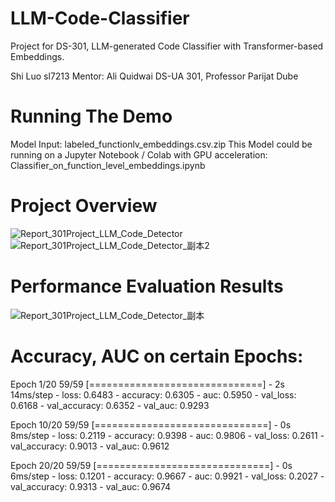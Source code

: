 # LLM-Code-Classifier
Project for DS-301, LLM-generated Code Classifier with Transformer-based Embeddings. 

Shi Luo sl7213
Mentor: Ali Quidwai
DS-UA 301, Professor Parijat Dube

# Running The Demo
Model Input: labeled_functionlv_embeddings.csv.zip
This Model could be running on a Jupyter Notebook / Colab with GPU acceleration: Classifier_on_function_level_embeddings.ipynb

# Project Overview
![Report_301Project_LLM_Code_Detector](https://github.com/whiskysour19/LLM-Code-Classifier/assets/65504210/6e4a6fbf-7636-49bf-b6f2-6100896f9d68)
![Report_301Project_LLM_Code_Detector_副本2](https://github.com/whiskysour19/LLM-Code-Classifier/assets/65504210/2607705c-6bae-4965-9a27-1958c8434500)


# Performance Evaluation Results
![Report_301Project_LLM_Code_Detector_副本](https://github.com/whiskysour19/LLM-Code-Classifier/assets/65504210/1a07e193-c1e6-4f91-bdcc-b2173247dfcb)

# Accuracy, AUC on certain Epochs:

Epoch 1/20
59/59 [==============================] - 2s 14ms/step - loss: 0.6483 - accuracy: 0.6305 - auc: 0.5950 - val_loss: 0.6168 - val_accuracy: 0.6352 - val_auc: 0.9293

Epoch 10/20
59/59 [==============================] - 0s 8ms/step - loss: 0.2119 - accuracy: 0.9398 - auc: 0.9806 - val_loss: 0.2611 - val_accuracy: 0.9013 - val_auc: 0.9612

Epoch 20/20
59/59 [==============================] - 0s 6ms/step - loss: 0.1201 - accuracy: 0.9667 - auc: 0.9921 - val_loss: 0.2027 - val_accuracy: 0.9313 - val_auc: 0.9674
